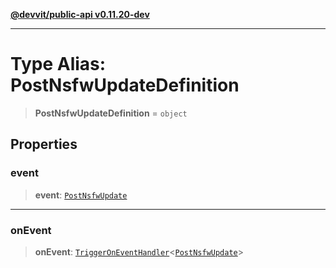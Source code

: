 [**@devvit/public-api v0.11.20-dev**](../README.md)

---

# Type Alias: PostNsfwUpdateDefinition

> **PostNsfwUpdateDefinition** = `object`

## Properties

<a id="event"></a>

### event

> **event**: [`PostNsfwUpdate`](PostNsfwUpdate.md)

---

<a id="onevent"></a>

### onEvent

> **onEvent**: [`TriggerOnEventHandler`](TriggerOnEventHandler.md)\<[`PostNsfwUpdate`](../@devvit/namespaces/EventTypes/interfaces/PostNsfwUpdate.md)\>
